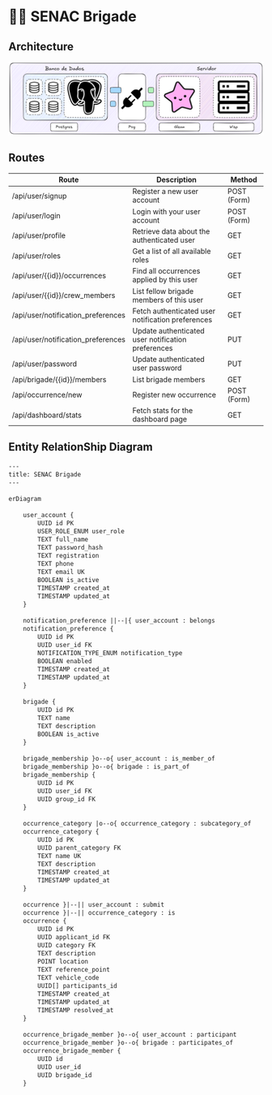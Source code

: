 <!-- markdownlint-disable  MD013 -->

# 👩‍🚒 SENAC Brigade

## Architecture

![Backend Architecture](assets/backend_architecture.png)

## Routes

| Route                              | Description                                        | Method      |
| ---------------------------------- | -------------------------------------------------- | ----------- |
| /api/user/signup                   | Register a new user account                        | POST (Form) |
| /api/user/login                    | Login with your user account                       | POST (Form) |
| /api/user/profile                  | Retrieve data about the authenticated user         | GET         |
| /api/user/roles                    | Get a list of all available roles                  | GET         |
| /api/user/{{id}}/occurrences       | Find all occurrences applied by this user          | GET         |
| /api/user/{{id}}/crew_members      | List fellow brigade members of this user           | GET         |
| /api/user/notification_preferences | Fetch authenticated user notification preferences  | GET         |
| /api/user/notification_preferences | Update authenticated user notification preferences | PUT         |
| /api/user/password                 | Update authenticated user password                 | PUT         |
| /api/brigade/{{id}}/members        | List brigade members                               | GET         |
| /api/occurrence/new                | Register new occurrence                            | POST (Form) |
| /api/dashboard/stats               | Fetch stats for the dashboard page                 | GET         |

## Entity RelationShip Diagram

```mermaid
---
title: SENAC Brigade
---

erDiagram

    user_account {
        UUID id PK
        USER_ROLE_ENUM user_role
        TEXT full_name
        TEXT password_hash
        TEXT registration
        TEXT phone
        TEXT email UK
        BOOLEAN is_active
        TIMESTAMP created_at
        TIMESTAMP updated_at
    }

    notification_preference ||--|{ user_account : belongs
    notification_preference {
        UUID id PK
        UUID user_id FK
        NOTIFICATION_TYPE_ENUM notification_type
        BOOLEAN enabled
        TIMESTAMP created_at
        TIMESTAMP updated_at
    }

    brigade {
        UUID id PK
        TEXT name
        TEXT description
        BOOLEAN is_active
    }

    brigade_membership }o--o{ user_account : is_member_of
    brigade_membership }o--o{ brigade : is_part_of
    brigade_membership {
        UUID id PK
        UUID user_id FK
        UUID group_id FK
    }

    occurrence_category |o--o{ occurrence_category : subcategory_of
    occurrence_category {
        UUID id PK
        UUID parent_category FK
        TEXT name UK
        TEXT description
        TIMESTAMP created_at
        TIMESTAMP updated_at
    }

    occurrence }|--|| user_account : submit
    occurrence }|--|| occurrence_category : is
    occurrence {
        UUID id PK
        UUID applicant_id FK
        UUID category FK
        TEXT description
        POINT location
        TEXT reference_point
        TEXT vehicle_code
        UUID[] participants_id
        TIMESTAMP created_at
        TIMESTAMP updated_at
        TIMESTAMP resolved_at
    }

    occurrence_brigade_member }o--o{ user_account : participant
    occurrence_brigade_member }o--o{ brigade : participates_of
    occurrence_brigade_member {
        UUID id
        UUID user_id
        UUID brigade_id
    }
```
